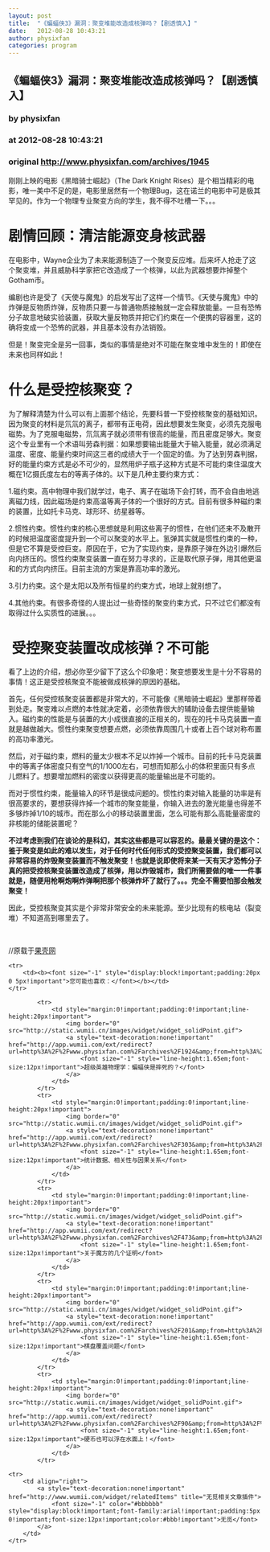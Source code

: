 ```yaml
---
layout: post
title:  "《蝙蝠侠3》漏洞：聚变堆能改造成核弹吗？【剧透慎入】"
date:   2012-08-28 10:43:21
author: physixfan
categories: program
---
```


## 《蝙蝠侠3》漏洞：聚变堆能改造成核弹吗？【剧透慎入】
### by physixfan
### at 2012-08-28 10:43:21
### original <http://www.physixfan.com/archives/1945>

<p>刚刚上映的电影《黑暗骑士崛起》（The Dark Knight Rises）是个相当精彩的电影，唯一美中不足的是，电影里居然有一个物理Bug，这在诺兰的电影中可是极其罕见的。作为一个物理专业聚变方向的学生，我不得不吐槽一下。。。</p>
<h1>剧情回顾：清洁能源变身核武器</h1>
<p>在电影中，Wayne企业为了未来能源制造了一个聚变反应堆。后来坏人抢走了这个聚变堆，并且威胁科学家把它改造成了一个核弹，以此为武器想要炸掉整个Gotham市。</p>
<p>编剧也许是受了《天使与魔鬼》的启发写出了这样一个情节。《天使与魔鬼》中的炸弹是反物质炸弹，反物质只要一与普通物质接触就一定会释放能量。一旦有恐怖分子故意地破实验装置，获取大量反物质并把它们约束在一个便携的容器里，这的确将变成一个恐怖的武器，并且基本没有办法销毁。</p>
<p>但是！聚变完全是另一回事，类似的事情是绝对不可能在聚变堆中发生的！即使在未来也同样如此！</p>
<h1>什么是受控核聚变？</h1>
<p><span></span>为了解释清楚为什么可以有上面那个结论，先要科普一下受控核聚变的基础知识。因为聚变的材料是氘氚的离子，都带有正电荷，因此想要发生聚变，必须先克服电磁势。为了克服电磁势，氘氚离子就必须带有很高的能量，而且密度足够大。聚变这个专业里有一个术语叫劳森判据：如果想要输出能量大于输入能量，就必须满足温度、密度、能量约束时间这三者的成绩大于一个固定的值。为了达到劳森判据，好的能量约束方式是必不可少的，显然用炉子瓶子这种方式是不可能约束住温度大概在1亿摄氏度左右的等离子体的。以下是几种主要约束方式：</p>
<p>1.磁约束。高中物理中我们就学过，电子、离子在磁场下会打转，而不会自由地逃离磁力线，因此磁场是约束高温等离子体的一个很好的方式。目前有很多种磁约束的装置，比如托卡马克、球形环、纺星器等。</p>
<p>2.惯性约束。惯性约束的核心思想就是利用这些离子的惯性，在他们还来不及散开的时候把温度密度提升到一个可以聚变的水平上。氢弹其实就是惯性约束的一种，但是它不算是受控巨变。原因在于，它为了实现约束，是靠原子弹在外边引爆然后向内挤压的。惯性约束聚变装置一直在努力寻求的，正是取代原子弹，用其他更温和的方式向内挤压。目前主流的方案是靠高功率的激光。</p>
<p>3.引力约束。这个是太阳以及所有恒星的约束方式，地球上就别想了。</p>
<p>4.其他约束。有很多奇怪的人提出过一些奇怪的聚变约束方式，只不过它们都没有取得过什么实质性的进展。。。</p>
<h1> 受控聚变装置改成核弹？不可能</h1>
<p>看了上边的介绍，想必你至少留下了这么个印象吧：聚变想要发生是十分不容易的事情！这正是受控核聚变不能被做成核弹的原因的基础。</p>
<p>首先，任何受控核聚变装置都是非常大的，不可能像《黑暗骑士崛起》里那样带着到处走。聚变难以点燃的本性就决定着，必须依靠很大的辅助设备去提供能量输入。磁约束的性能是与装置的大小成很直接的正相关的，现在的托卡马克装置一直就是越做越大。惯性约束聚变想要点燃，必须依靠周围几十或者上百个球对称布置的高功率激光。</p>
<p>然后，对于磁约束，燃料的量太少根本不足以炸掉一个城市。目前的托卡马克装置中的等离子体密度只有空气的1/1000左右，可想而知那么小的体积里面只有多点儿燃料了。想要增加燃料的密度以获得更高的能量输出是不可能的。</p>
<p>而对于惯性约束，能量输入的环节是很成问题的。惯性约束对输入能量的功率是有很高要求的，要想获得炸掉一个城市的聚变能量，你输入进去的激光能量也得差不多够炸掉1/10的城市。而在那么小的移动装置里面，怎么可能有那么高能量密度的非核能的储能装置呢？</p>
<p><strong>不过考虑到我们在谈论的是科幻，其实这些都是可以容忍的。最最关键的是这个：鉴于聚变是如此的难以发生，对于任何时代任何形式的受控聚变装置，我们都可以非常容易的炸毁聚变装置而不触发聚变！也就是说即使将来某一天有天才恐怖分子真的把受控核聚变装置改造成了核弹，用以炸毁城市，我们所需要做的唯一一件事就是，随便用枪啊炮啊炸弹啊把那个核弹炸坏了就行了。。。完全不需要怕那会触发聚变！</strong></p>
<p>因此，受控核聚变其实是个非常非常安全的未来能源。至少比现有的核电站（裂变堆）不知道高到哪里去了。</p>
<p> </p>
<p>//原载于<a href="http://www.guokr.com/article/324560/">果壳网</a></p>
<table cellspacing="0" cellpadding="2" border="0" width="100%" style="clear:both">
    
    <tr>
        <td><b><font size="-1" style="display:block!important;padding:20px 0 5px!important">您可能也喜欢：</font></b></td>
    </tr>
    
            <tr>
                <td style="margin:0!important;padding:0!important;line-height:20px!important">
                    <img border="0" src="http://static.wumii.cn/images/widget/widget_solidPoint.gif">
                    <a style="text-decoration:none!important" href="http://app.wumii.com/ext/redirect?url=http%3A%2F%2Fwww.physixfan.com%2Farchives%2F1924&amp;from=http%3A%2F%2Fwww.physixfan.com%2Farchives%2F1945">
                        <font size="-1" style="line-height:1.65em;font-size:12px!important">超级英雄物理学：蝙蝠侠是摔死的？</font>
                    </a>
                </td>
            </tr>
            <tr>
                <td style="margin:0!important;padding:0!important;line-height:20px!important">
                    <img border="0" src="http://static.wumii.cn/images/widget/widget_solidPoint.gif">
                    <a style="text-decoration:none!important" href="http://app.wumii.com/ext/redirect?url=http%3A%2F%2Fwww.physixfan.com%2Farchives%2F303&amp;from=http%3A%2F%2Fwww.physixfan.com%2Farchives%2F1945">
                        <font size="-1" style="line-height:1.65em;font-size:12px!important">统计数据、相关性与因果关系</font>
                    </a>
                </td>
            </tr>
            <tr>
                <td style="margin:0!important;padding:0!important;line-height:20px!important">
                    <img border="0" src="http://static.wumii.cn/images/widget/widget_solidPoint.gif">
                    <a style="text-decoration:none!important" href="http://app.wumii.com/ext/redirect?url=http%3A%2F%2Fwww.physixfan.com%2Farchives%2F473&amp;from=http%3A%2F%2Fwww.physixfan.com%2Farchives%2F1945">
                        <font size="-1" style="line-height:1.65em;font-size:12px!important">关于魔方的几个证明</font>
                    </a>
                </td>
            </tr>
            <tr>
                <td style="margin:0!important;padding:0!important;line-height:20px!important">
                    <img border="0" src="http://static.wumii.cn/images/widget/widget_solidPoint.gif">
                    <a style="text-decoration:none!important" href="http://app.wumii.com/ext/redirect?url=http%3A%2F%2Fwww.physixfan.com%2Farchives%2F201&amp;from=http%3A%2F%2Fwww.physixfan.com%2Farchives%2F1945">
                        <font size="-1" style="line-height:1.65em;font-size:12px!important">棋盘覆盖问题</font>
                    </a>
                </td>
            </tr>
            <tr>
                <td style="margin:0!important;padding:0!important;line-height:20px!important">
                    <img border="0" src="http://static.wumii.cn/images/widget/widget_solidPoint.gif">
                    <a style="text-decoration:none!important" href="http://app.wumii.com/ext/redirect?url=http%3A%2F%2Fwww.physixfan.com%2Farchives%2F90&amp;from=http%3A%2F%2Fwww.physixfan.com%2Farchives%2F1945">
                        <font size="-1" style="line-height:1.65em;font-size:12px!important">硬币也可以浮在水面上！</font>
                    </a>
                </td>
            </tr>
    
    <tr>
        <td align="right">
            <a style="text-decoration:none!important" href="http://www.wumii.com/widget/relatedItems" title="无觅相关文章插件">
                <font size="-1" color="#bbbbbb" style="display:block!important;font-family:arial!important;padding:5px 0!important;font-size:12px!important;color:#bbb!important">无觅</font>
            </a>
        </td>
    </tr>
</table>